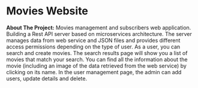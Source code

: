 
# Movies Website

**About The Project:**
Movies management and subscribers web application. Building a Rest API server based on microservices architecture. The server manages data from web service and JSON files and provides different access permissions depending on the type of user.
As a user, you can search and create movies.
The search results page will show you a list of movies that match your search. You can find all the information about the movie (including an image of the data retrieved from the web service) by clicking on its name. In the user management page, the admin can add users, update details and delete.
